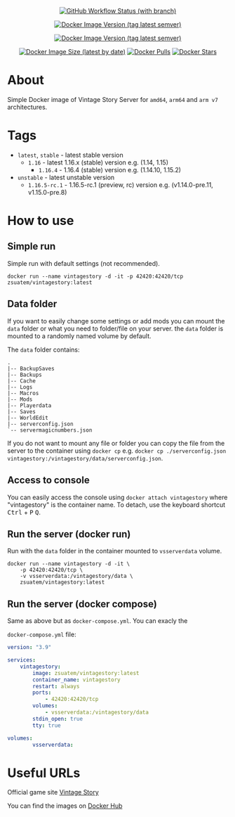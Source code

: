 <div align="center">

[![GitHub Workflow Status (with branch)](https://img.shields.io/github/actions/workflow/status/zsuatem/VintageStory-Docker/image-build.yml?branch=master&label=image%20build&style=flat-square)](https://github.com/zsuatem/VintageStory-Docker)

[![Docker Image Version (tag latest semver)](https://img.shields.io/docker/v/zsuatem/vintagestory/stable?label=latest%20stable%20version&style=flat-square)](https://hub.docker.com/r/zsuatem/vintagestory)

[![Docker Image Version (tag latest semver)](https://img.shields.io/docker/v/zsuatem/vintagestory/unstable?label=latest%20unstable%20version&style=flat-square)](https://hub.docker.com/r/zsuatem/vintagestory)

[![Docker Image Size (latest by date)](https://img.shields.io/docker/image-size/zsuatem/vintagestory?style=flat-square)](https://hub.docker.com/r/zsuatem/vintagestory)
[![Docker Pulls](https://img.shields.io/docker/pulls/zsuatem/vintagestory?style=flat-square)](https://hub.docker.com/r/zsuatem/vintagestory)
[![Docker Stars](https://img.shields.io/docker/stars/zsuatem/vintagestory?style=flat-square)](https://hub.docker.com/r/zsuatem/vintagestory)

</div>

# About
Simple Docker image of Vintage Story Server for `amd64`, `arm64` and `arm v7` architectures.

# Tags
- `latest`, `stable` - latest stable version
  - `1.16` - latest 1.16.x (stable) version e.g. (1.14, 1.15)
    - `1.16.4` - 1.16.4 (stable) version e.g. (1.14.10, 1.15.2)
- `unstable` - latest unstable version
  - `1.16.5-rc.1` - 1.16.5-rc.1 (preview, rc) version e.g. (v1.14.0-pre.11, v1.15.0-pre.8)

# How to use
## Simple run
Simple run with default settings (not recommended).
```docker
docker run --name vintagestory -d -it -p 42420:42420/tcp zsuatem/vintagestory:latest
```

## Data folder
If you want to easily change some settings or add mods you can mount the `data` folder or what you need to folder/file on your server. the `data` folder is mounted to a randomly named volume by default.

The `data` folder contains:

```
.
|-- BackupSaves
|-- Backups
|-- Cache
|-- Logs
|-- Macros
|-- Mods
|-- Playerdata
|-- Saves
|-- WorldEdit
|-- serverconfig.json
`-- servermagicnumbers.json
```

If you do not want to mount any file or folder you can copy the file from the server to the container using `docker cp` e.g. `docker cp ./serverconfig.json vintagestory:/vintagestory/data/serverconfig.json`.

## Access to console
You can easily access the console using `docker attach vintagestory` where "vintagestory" is the container name.
To detach, use the keyboard shortcut <kbd>Ctrl</kbd> + <kbd>P</kbd> <kbd>Q</kbd>.

## Run the server (docker run)
Run with the `data` folder in the container mounted to `vsserverdata` volume.
```docker
docker run --name vintagestory -d -it \
    -p 42420:42420/tcp \
    -v vsserverdata:/vintagestory/data \
    zsuatem/vintagestory:latest
```

## Run the server (docker compose)
Same as above but as `docker-compose.yml`. You can exacly the 

`docker-compose.yml` file:
```yml
version: "3.9"

services:
    vintagestory:
        image: zsuatem/vintagestory:latest
        container_name: vintagestory
        restart: always
        ports:
            - 42420:42420/tcp
        volumes:
            - vsserverdata:/vintagestory/data
        stdin_open: true
        tty: true

volumes:
        vsserverdata:
```

# Useful URLs
Official game site [Vintage Story](https://www.vintagestory.at/)

You can find the images on [Docker Hub](https://hub.docker.com/r/zsuatem/vintagestory)
